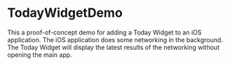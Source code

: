 # TodayWidgetDemo

This a proof-of-concept demo for adding a Today Widget to an iOS application. The iOS application does some networking in the background. The Today Widget will display the latest results of the networking without opening the main app.
